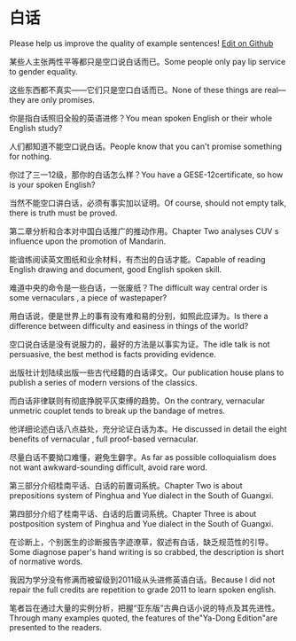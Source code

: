 # 白话

Please help us improve the quality of example sentences! [Edit on Github](https://github.com/jiyushe/jiyu-example-sentence-source/blob/main/chinese/baihua_1.md)

<p><span class="chinese">某些人主张两性平等都只是空口说白话而已。</span><span class="english">Some people only pay lip service to gender equality.</span></p>

<p><span class="chinese">这些东西都不真实——它们只是空口白话而已。</span><span class="english">None of these things are real—they are only promises.</span></p>

<p><span class="chinese">你是指白话照旧全般的英语进修？</span><span class="english">You mean spoken English or their whole English study?</span></p>

<p><span class="chinese">人们都知道不能空口说白话。</span><span class="english">People know that you can't promise something for nothing.</span></p>

<p><span class="chinese">你过了三一12级，那你的白话怎么样？</span><span class="english">You have a GESE-12certificate, so how is your spoken English?</span></p>

<p><span class="chinese">当然不能空口讲白话，必须有事实加以证明。</span><span class="english">Of course, should not empty talk, there is truth must be proved.</span></p>

<p><span class="chinese">第二章分析和合本对中国白话推广的推动作用。</span><span class="english">Chapter Two analyses CUV s influence upon the promotion of Mandarin.</span></p>

<p><span class="chinese">能谙练阅读英文图纸和业余材料，有杰出的白话才能。</span><span class="english">Capable of reading English drawing and document, good English spoken skill.</span></p>

<p><span class="chinese">难道中央的命令是一些白话，一张废纸？</span><span class="english">The difficult way central order is some vernaculars , a piece of wastepaper?</span></p>

<p><span class="chinese">用白话说，便是世界上的事有没有难和易的分别，如照此应译为。</span><span class="english">Is there a difference between difficulty and easiness in things of the world?</span></p>

<p><span class="chinese">空口说白话是没有说服力的，最好的方法是以事实为证。</span><span class="english">The idle talk is not persuasive, the best method is facts providing evidence.</span></p>

<p><span class="chinese">出版社计划陆续出版一些古代经籍的白话译文。</span><span class="english">Our publication house plans to publish a series of modern versions of the classics.</span></p>

<p><span class="chinese">而白话非律联则有彻底挣脱平仄束缚的趋势。</span><span class="english">On the contrary, vernacular unmetric couplet tends to break up the bandage of metres.</span></p>

<p><span class="chinese">他详细论述白话八点益处，充分论证白话为本。</span><span class="english">He discussed in detail the eight benefits of vernacular , full proof-based vernacular.</span></p>

<p><span class="chinese">尽量白话不要拗口难懂，避免生僻字。</span><span class="english">As far as possible colloquialism does not want awkward-sounding difficult, avoid rare word.</span></p>

<p><span class="chinese">第三部分介绍桂南平话、白话的前置词系统。</span><span class="english">Chapter Two is about prepositions system of Pinghua and Yue dialect in the South of Guangxi.</span></p>

<p><span class="chinese">第四部分介绍了桂南平话、白话的后置词系统。</span><span class="english">Chapter Three is about postposition system of Pinghua and Yue dialect in the South of Guangxi.</span></p>

<p><span class="chinese">在诊断上，个别医生的诊断报告字迹潦草，叙述有白话，缺乏规范性的引导。</span><span class="english">Some diagnose paper's hand writing is so crabbed, the description is short of normative words.</span></p>

<p><span class="chinese">我因为学分没有修满而被留级到2011级从头进修英语白话。</span><span class="english">Because I did not repair the full credits are repetition to grade 2011 to learn spoken english.</span></p>

<p><span class="chinese">笔者旨在通过大量的实例分析，把握“亚东版”古典白话小说的特点及其先进性。</span><span class="english">Through many examples quoted, the features of the"Ya-Dong Edition"are presented to the readers.</span></p>

